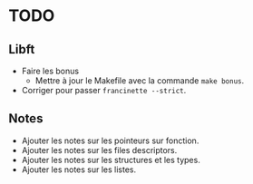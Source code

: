 # TODO

## Libft

- Faire les bonus
  - Mettre à jour le Makefile avec la commande `make bonus`.
- Corriger pour passer `francinette --strict`.

## Notes

- Ajouter les notes sur les pointeurs sur fonction.
- Ajouter les notes sur les files descriptors.
- Ajouter les notes sur les structures et les types.
- Ajouter les notes sur les listes.
